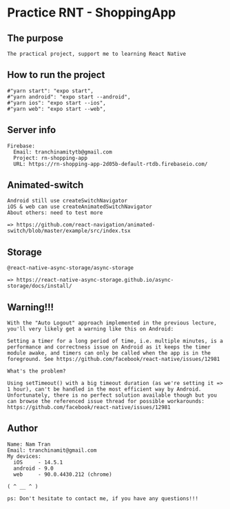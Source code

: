 # Practice RNT - ShoppingApp

## The purpose

    The practical project, support me to learning React Native

## How to run the project

    #"yarn start": "expo start",
    #"yarn android": "expo start --android",
    #"yarn ios": "expo start --ios",
    #"yarn web": "expo start --web",

## Server info

    Firebase:
      Email: tranchinamitytb@gmail.com
      Project: rn-shopping-app
      URL: https://rn-shopping-app-2d05b-default-rtdb.firebaseio.com/

## Animated-switch

    Android still use createSwitchNavigator
    iOS & web can use createAnimatedSwitchNavigator
    About others: need to test more

    => https://github.com/react-navigation/animated-switch/blob/master/example/src/index.tsx

## Storage

    @react-native-async-storage/async-storage

    => https://react-native-async-storage.github.io/async-storage/docs/install/

## Warning!!!

    With the "Auto Logout" approach implemented in the previous lecture, you'll very likely get a warning like this on Android:

    Setting a timer for a long period of time, i.e. multiple minutes, is a performance and correctness issue on Android as it keeps the timer module awake, and timers can only be called when the app is in the foreground. See https://github.com/facebook/react-native/issues/12981

    What's the problem?

    Using setTimeout() with a big timeout duration (as we're setting it => 1 hour), can't be handled in the most efficient way by Android. Unfortunately, there is no perfect solution available though but you can browse the referenced issue thread for possible workarounds: https://github.com/facebook/react-native/issues/12981

## Author

    Name: Nam Tran
    Email: tranchinamit@gmail.com
    My devices: 
      iOS     - 14.5.1
      android - 9.0
      web     - 90.0.4430.212 (chrome)
    
    ( ^ __ ^ )
    
    ps: Don't hesitate to contact me, if you have any questions!!!

